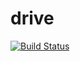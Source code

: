 # drive

[![Build Status](https://travis-ci.org/yutakakinjyo/drive.svg?branch=master)](https://travis-ci.org/yutakakinjyo/drive)